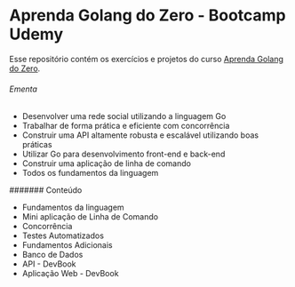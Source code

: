 # Aprenda Golang do Zero - Bootcamp Udemy

Esse repositório contém os exercícios e projetos do curso [Aprenda Golang do Zero](https://www.udemy.com/course/aprenda-golang-do-zero-desenvolva-uma-aplicacao-completa).

###### Ementa

- Desenvolver uma rede social utilizando a linguagem Go
- Trabalhar de forma prática e eficiente com concorrência
- Construir uma API altamente robusta e escalável utilizando boas práticas
- Utilizar Go para desenvolvimento front-end e back-end
- Construir uma aplicação de linha de comando
- Todos os fundamentos da linguagem

####### Conteúdo

- Fundamentos da linguagem
- Mini aplicação de Linha de Comando
- Concorrência
- Testes Automatizados
- Fundamentos Adicionais
- Banco de Dados
- API - DevBook
- Aplicação Web - DevBook
